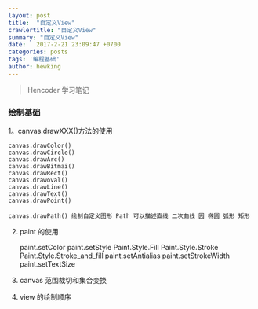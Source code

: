 ```yaml
---
layout: post
title:  "自定义View"
crawlertitle: "自定义View"
summary: "自定义View"
date:   2017-2-21 23:09:47 +0700
categories: posts
tags: '编程基础'
author: hewking
---
```

> Hencoder 学习笔记

### 绘制基础

1。canvas.drawXXX()方法的使用
	
	canvas.drawColor()
	canvas.drawCircle()
	canvas.drawArc()
	canvas.drawBitmai()
	canvas.drawRect()
	canvas.drawoval()
	canvas.drawLine()
	canvas.drawText()
	canvas.drawPoint()

	canvas.drawPath() 绘制自定义图形 Path 可以描述直线 二次曲线 园 椭圆 弧形 矩形 

2. paint 的使用

	paint.setColor
	paint.setStyle  Paint.Style.Fill Paint.Style.Stroke Paint.Style.Stroke_and_fill
	paint.setAntialias
	paint.setStrokeWidth
	paint.setTextSize

3. canvas 范围裁切和集合变换

4. view 的绘制顺序






